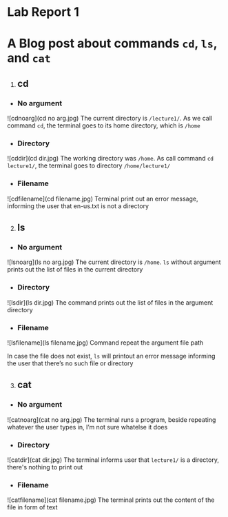 # Lab Report 1
# A Blog post about commands `cd`, `ls`, and `cat`

1. ## cd
- ### No argument
![cdnoarg](cd no arg.jpg)
The current directory is `/lecture1/`. As we call command `cd`, the terminal goes to its home directory, which is `/home`

- ### Directory
![cddir](cd dir.jpg)
The working directory was `/home`. As call command `cd lecture1/`, the terminal goes to directory `/home/lecture1/`

- ### Filename
![cdfilename](cd filename.jpg)
Terminal print out an error message, informing the user that en-us.txt is not a directory

2. ## ls
- ### No argument
![lsnoarg](ls no arg.jpg)
The current directory is `/home`. `ls` without argument prints out the list of files in the current directory

- ### Directory
![lsdir](ls dir.jpg)
The command prints out the list of files in the argument directory

- ### Filename
![lsfilename](ls filename.jpg)
Command repeat the argument file path

In case the file does not exist, `ls` will printout an error message informing the user that there’s no such file or directory

3. ## cat
- ### No argument

![catnoarg](cat no arg.jpg)
The terminal runs a program, beside repeating whatever the user types in, I’m not sure whatelse it does

- ### Directory

![catdir](cat dir.jpg)
The terminal informs user that `lecture1/` is a directory, there's nothing to print out

- ### Filename

![catfilename](cat filename.jpg)
The terminal prints out the content of the file in form of text
